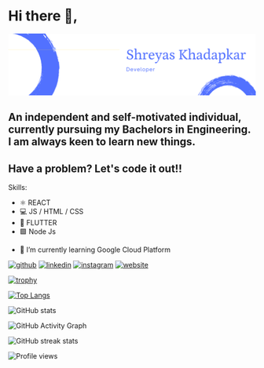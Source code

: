# Hi there 👋,
![Student Developer](https://github.com/shreyaskhadapkar/shreyaskhadapkar/blob/main/Shreyas%20Khadapkar%20(1).png)

## An independent and self-motivated individual, currently pursuing my Bachelors in Engineering. I am always keen to learn new things.
## Have a problem? Let's code it out!!

Skills: 
* ⚛ REACT 
* 💻 JS / HTML / CSS 
* 📱 FLUTTER
* 🟩 Node Js

- 🌱 I’m currently learning Google Cloud Platform 


[<img src='https://cdn.jsdelivr.net/npm/simple-icons@3.0.1/icons/github.svg' alt='github' height='40'>](https://github.com/shreyaskhadapkar)  [<img src='https://cdn.jsdelivr.net/npm/simple-icons@3.0.1/icons/linkedin.svg' alt='linkedin' height='40'>](https://www.linkedin.com/in/shreyaskhadapkar/)  [<img src='https://cdn.jsdelivr.net/npm/simple-icons@3.0.1/icons/instagram.svg' alt='instagram' height='40'>](https://www.instagram.com/the_versatile_master/)  [<img src='https://cdn.jsdelivr.net/npm/simple-icons@3.0.1/icons/icloud.svg' alt='website' height='40'>](https://shreyaskhadapkar.github.io/profile_page/)  



[![trophy](https://github-profile-trophy.vercel.app/?username=shreyaskhadapkar)](https://github.com/ryo-ma/github-profile-trophy)

[![Top Langs](https://github-readme-stats.vercel.app/api/top-langs/?username=shreyaskhadapkar)](https://github.com/anuraghazra/github-readme-stats)

![GitHub stats](https://github-readme-stats.vercel.app/api?username=shreyaskhadapkar&show_icons=true&count_private=true)  

![GitHub Activity Graph](https://activity-graph.herokuapp.com/graph?username=shreyaskhadapkar)  

![GitHub streak stats](https://github-readme-streak-stats.herokuapp.com/?user=shreyaskhadapkar)  

![Profile views](https://gpvc.arturio.dev/shreyaskhadapkar)  
